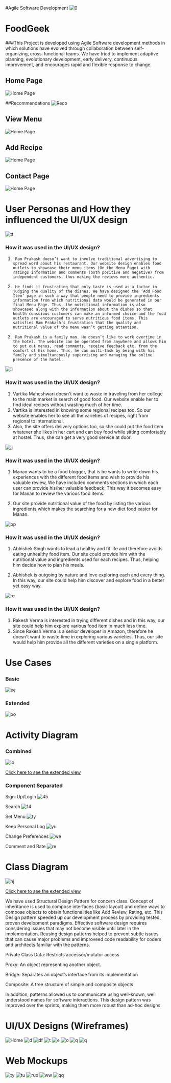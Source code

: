 #Agile Software Development
![0](http://i.imgur.com/0cujiPL.png)

# FoodGeek

###This Project is developed using Agile Software development methods in which solutions have evolved through collaboration between self-organizing, cross-functional teams. 
We have tried to implement adaptive planning, evolutionary development, early delivery, continuous improvement, and encourages rapid and flexible response to change. 


## Home Page
![Home Page](http://i.imgur.com/1tq39jI.png)

##Recommendations
![Reco](http://i.imgur.com/bH81GAC.png)

## View Menu
![Home Page](http://i.imgur.com/6hMKn04.png)

## Add Recipe
![Home Page](http://i.imgur.com/HO4taSR.png)

## Contact Page
![Home Page](http://i.imgur.com/nqj7KLP.png)

# User Personas and How they influenced the UI/UX design

![tt](http://i.imgur.com/AqO0wpm.png)
### How it was used in the UI/UX design? 
1.  	Ram Prakash doesn’t want to involve traditional advertising to spread word about his restaurant. Our website design enables food outlets to showcase their menu items (On the Menu Page) with ratings information and comments (both positive and negative) from independent customers, thus making the reviews more authentic.
2.  	He finds it frustrating that only taste is used as a factor in judging the quality of the dishes. We have designed the ‘Add Food Item’ page in such a way that people need to provide ingredients information from which nutritional data would be generated in our final Menu Page. Thus, the nutritional information is also showcased along with the information about the dishes so that health conscious customers can make an informed choice and the food outlets are encouraged to serve nutritious food items. This satisfies Ram Prakash’s frustration that the quality and nutritional value of the menu wasn’t getting attention.
3.  	Ram Prakash is a family man. He doesn’t like to work overtime in the hotel. The website can be operated from anywhere and allows him to put out menus, read comments, receive feedback etc. from the comfort of his home. Thus, he can multi-task by being with his family and simultaneously supervising and managing the online presence of the hotel.

![ii](http://i.imgur.com/raTvWTN.png)
### How it was used in the UI/UX design? 
1.	Vartika Maheshwari doesn't want to waste in traveling from her college to the main market in search of good food. Our website enable her to find ideal recipes without wasting much of her time.
2.	Vartika is interested in knowing some regional recipes too. So our website enables her to see all the varieties of recipes, right from regional to international.
3.	Also, the site offers delivery options too, so she could put the food item whatever she likes in her cart and can buy food while sitting comfortably at hostel. Thus, she can get a very good service at door.

![jj](http://i.imgur.com/jYMNz49.png)
###  How it was used in the UI/UX design? 
1.	Manan wants to be a food blogger, that is he wants to write down his experiences with the different food  items and wish to provide his valuable review, We have included comments sections in which each user can provide his/her valuable feedback. This way it becomes easy for Manan to review the various food items.

2.	Our site provide nutritional value of the food by listing the various ingredients which makes the searching for a new diet food easier for Manan.

![op](http://i.imgur.com/a83jw9g.png)
###  How it was used in the UI/UX design? 
1.	Abhishek Singh wants to lead a healthy and fit life and therefore avoids eating unhealthy food item. Our site could provide him with the nutritional value and ingredients used for each recipes. Thus, helping him decide how to plan his meals.
	
2. Abhishek is outgoing by nature and love exploring each and every thing. In this way, our            site could help him discover and explore food in a better yet easy way. 

![re](http://i.imgur.com/EYOd2rg.png)
###  How it was used in the UI/UX design?
1.	Rakesh Verma is interested in trying different dishes and in this way, our site could help him explore various food item in much less time.
2.	Since Rakesh Verma is a senior developer in Amazon, therefore he doesn't want to waste time in exploring various varieties. Thus, our site would help him provide all the different varieties on a single platform.


# Use Cases

### Basic

![ee](http://i.imgur.com/pLP7KqG.png)

### Extended

![oo](http://i.imgur.com/RIOR8Vs.png)

# Activity Diagram

### Combined
![io](http://i.imgur.com/N9mBLOg.jpg)

[Click here to see the extended view](https://drive.google.com/file/d/0BwId1e5degAfTHd6VGhSWk9hVVE/view)

### Component Separated

Sign-Up/Login
![45](http://i.imgur.com/o6mujDa.png)

Search
![14](http://i.imgur.com/5UVaVyH.png)

Set Menu
![ty](http://i.imgur.com/qiOb1PM.png)

Keep Personal Log
![yu](http://i.imgur.com/PGz32Cu.png)

Change Preferences
![we](http://i.imgur.com/KI8YzVc.png)

Comment and Rate
![re](http://i.imgur.com/fl5OxuK.png)

# Class Diagram

![hj](http://i.imgur.com/irY9Qfl.jpg)

[Click here to see the extended view](https://drive.google.com/file/d/0BwId1e5degAfalE2T1pCMGlVYkU/view?usp=sharing)

We have used Structural Design Pattern for concern class.  Concept of inheritance is used to compose interfaces (basic layout) and define ways to compose objects to obtain functionalities like Add Review, Rating, etc. This Design pattern  speeded up our development process by providing tested, proven development paradigms. Effective software design requires considering issues that may not become visible until later in the implementation. Reusing design patterns helped to prevent subtle issues that can cause major problems and improveed code readability for coders and architects familiar with the patterns.

Private Class Data:
Restricts accessor/mutator access

Proxy:
An object representing another object.

Bridge:
Separates an object’s interface from its implementation

Composite:
A tree structure of simple and composite objects

In addition, patterns allowed us to communicate using well-known, well understood names for software interactions. This design pattern was improved over the sprints, making them more robust than ad-hoc designs.

# UI/UX Designs (Wireframes)

![Home](http://i.imgur.com/1CJDGCO.png)
![d](http://i.imgur.com/RzI4Y46.png)
![df](http://i.imgur.com/NIY6i9s.png)
![t](http://i.imgur.com/YmvagrI.png)
![e](http://i.imgur.com/nijmiwo.png)
![o](http://i.imgur.com/AsqKgZD.png)
![q](http://i.imgur.com/KwNESOx.png)
![q](http://i.imgur.com/TYZtstw.png)

# Web Mockups

![ty](http://i.imgur.com/i5hXPq7.png)
![tu](http://i.imgur.com/tr9uT42.png)
![ruo](http://i.imgur.com/XvRGg87.png)
![ww](http://i.imgur.com/GrQcY0N.png)
![qq](http://i.imgur.com/RqiN09g.png)
